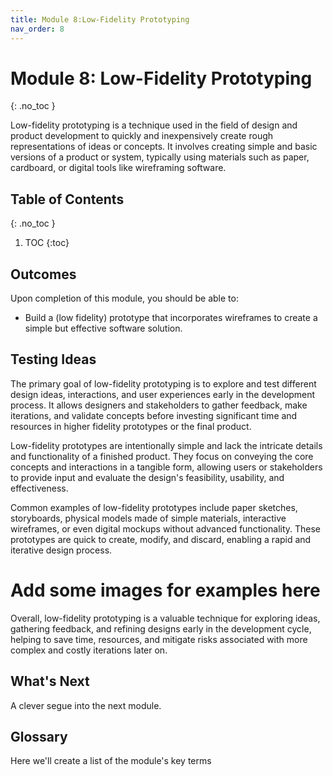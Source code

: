 ```yaml
---
title: Module 8:Low-Fidelity Prototyping
nav_order: 8
---
```


<!-- prettier-ignore-start -->

# Module 8: Low-Fidelity Prototyping
{: .no_toc }

Low-fidelity prototyping is a technique used in the field of design and product development to quickly and inexpensively create rough representations of ideas or concepts. It involves creating simple and basic versions of a product or system, typically using materials such as paper, cardboard, or digital tools like wireframing software. 

## Table of Contents
{: .no_toc }

1. TOC
{:toc}

<!-- prettier-ignore-end -->

## Outcomes

Upon completion of this module, you should be able to:

- Build a (low fidelity) prototype that incorporates wireframes to create a simple but effective software solution.

## Testing Ideas

The primary goal of low-fidelity prototyping is to explore and test different design ideas, interactions, and user experiences early in the development process. It allows designers and stakeholders to gather feedback, make iterations, and validate concepts before investing significant time and resources in higher fidelity prototypes or the final product.

Low-fidelity prototypes are intentionally simple and lack the intricate details and functionality of a finished product. They focus on conveying the core concepts and interactions in a tangible form, allowing users or stakeholders to provide input and evaluate the design's feasibility, usability, and effectiveness.

Common examples of low-fidelity prototypes include paper sketches, storyboards, physical models made of simple materials, interactive wireframes, or even digital mockups without advanced functionality. These prototypes are quick to create, modify, and discard, enabling a rapid and iterative design process.

# Add some images for examples here

Overall, low-fidelity prototyping is a valuable technique for exploring ideas, gathering feedback, and refining designs early in the development cycle, helping to save time, resources, and mitigate risks associated with more complex and costly iterations later on.

## What's Next

A clever segue into the next module.

## Glossary

Here we'll create a list of the module's key terms

